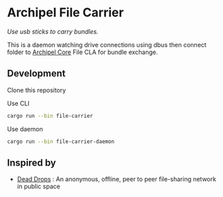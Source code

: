 # Archipel File Carrier

*Use usb sticks to carry bundles.*

This is a daemon watching drive connections using dbus then connect folder to [Archipel Core](https://github.com/EpicKiwi/archipel-core) File CLA for bundle exchange.

## Development

Clone this repository

Use CLI

```sh
cargo run --bin file-carrier
```

Use daemon

```sh
cargo run --bin file-carrier-daemon
```

## Inspired by

* [Dead Drops](https://deaddrops.com/) : An anonymous, offline, peer to peer file-sharing network in public space
